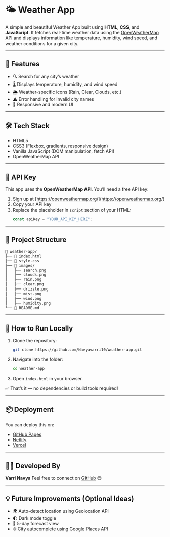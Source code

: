 # 🌤️ Weather App

A simple and beautiful Weather App built using **HTML**, **CSS**, and **JavaScript**. It fetches real-time weather data using the [OpenWeatherMap API](https://openweathermap.org/api) and displays information like temperature, humidity, wind speed, and weather conditions for a given city.

---

## 🚀 Features

- 🔍 Search for any city’s weather
- 🌡️ Displays temperature, humidity, and wind speed
- 🌦️ Weather-specific icons (Rain, Clear, Clouds, etc.)
- ⚠️ Error handling for invalid city names
- 📱 Responsive and modern UI

---

## 🛠️ Tech Stack

- HTML5
- CSS3 (Flexbox, gradients, responsive design)
- Vanilla JavaScript (DOM manipulation, fetch API)
- OpenWeatherMap API

---

## 🔑 API Key

This app uses the **OpenWeatherMap API**. You’ll need a free API key:

1. Sign up at [https://openweathermap.org/](https://openweathermap.org/)
2. Copy your API key
3. Replace the placeholder in `script` section of your HTML:
   ```js
   const apiKey = "YOUR_API_KEY_HERE";
   ```

---

## 📂 Project Structure

```bash
📁 weather-app/
├── 📄 index.html
├── 📄 style.css
├── 📁 images/
│   ├── search.png
│   ├── clouds.png
│   ├── rain.png
│   ├── clear.png
│   ├── drizzle.png
│   ├── mist.png
│   ├── wind.png
│   ├── humidity.png
└── 📄 README.md
```

---

## 🧪 How to Run Locally

1. Clone the repository:

   ```bash
   git clone https://github.com/Navyavarri10/weather-app.git
   ```
2. Navigate into the folder:

   ```bash
   cd weather-app
   ```
3. Open `index.html` in your browser.

✅ That’s it — no dependencies or build tools required!

---

## 📦 Deployment

You can deploy this on:

* [GitHub Pages](https://pages.github.com/)
* [Netlify](https://www.netlify.com/)
* [Vercel](https://vercel.com/)

---

## 👩‍💻 Developed By

**Varri Navya**
Feel free to connect on [GitHub](https://github.com/Navyavarri10) 😊

---

## 💡 Future Improvements (Optional Ideas)

* 🌍 Auto-detect location using Geolocation API
* 🌓 Dark mode toggle
* 📅 5-day forecast view
* 🌐 City autocomplete using Google Places API
